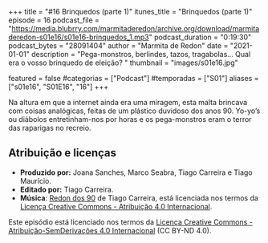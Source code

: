 +++
title = "#16 Brinquedos (parte 1)"
itunes_title = "Brinquedos (parte 1)"
episode = 16
podcast_file = "https://media.blubrry.com/marmitaderedon/archive.org/download/marmitaderedon-s01e16/s01e16-brinquedos_1.mp3"
podcast_duration = "0:19:30"
podcast_bytes = "28091404"
author = "Marmita de Redon"
date = "2021-01-01"
description = "Pega-monstros, berlindes, tazos, tragabolas... Qual era o vosso brinquedo de eleição? "
thumbnail = "images/s01e16.jpg"

featured = false
#categorias = ["Podcast"]
#temporadas = ["S01"]
aliases = ["s01e16", "S01E16", "16"]
+++

Na altura em que a internet ainda era uma miragem, 
esta malta brincava com coisas analógicas, feitas de um plástico duvidoso dos anos 90. 
Yo-yo’s ou diábolos entretinham-nos por horas e os pega-monstros eram o terror das raparigas no recreio.




## Atribuição e licenças
- **Produzido por:** Joana Sanches, Marco Seabra, Tiago Carreira e Tiago Maurício.
- **Editado por:** Tiago Carreira.
- **Música**: [Redon dos 90](https://archive.org/details/redon90) de Tiago Carreira, está licenciada nos termos da [Licença Creative Commons - Atribuição 4.0 Internacional](http://creativecommons.org/licenses/by/4.0/).

Este episódio está licenciado nos termos da [Licença Creative Commons - Atribuição-SemDerivações 4.0 Internacional](https://creativecommons.org/licenses/by-nd/4.0/) (CC BY-ND 4.0).

